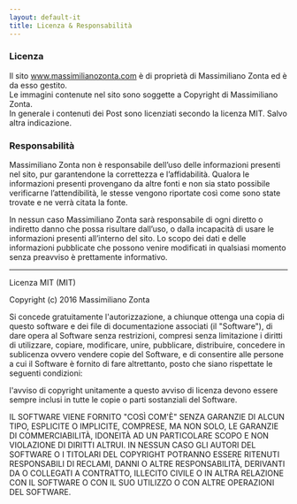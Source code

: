 ```yaml
---
layout: default-it
title: Licenza & Responsabilità
---
```


### Licenza

Il sito www.massimilianozonta.com è di proprietà di Massimiliano Zonta ed è da esso gestito.<br>
Le immagini contenute nel sito sono soggette a Copyright di Massimiliano Zonta.<br>
In generale i contenuti dei Post sono licenziati secondo la licenza MIT.
Salvo altra indicazione.

### Responsabilità

Massimiliano Zonta non è responsabile dell’uso delle informazioni presenti nel sito,
pur garantendone la correttezza e l’affidabilità. Qualora le informazioni presenti provengano
da altre fonti e non sia stato possibile verificarne l’attendibilità, le stesse vengono
riportate così come sono state trovate e ne verrà citata la fonte.

In nessun caso Massimiliano Zonta sarà responsabile di ogni diretto o indiretto danno
che possa risultare dall’uso, o dalla incapacità di usare le informazioni presenti all’interno del sito.
Lo scopo dei dati e delle informazioni pubblicate che possono venire modificati
in qualsiasi momento senza preavviso è prettamente informativo.

<hr>

Licenza MIT (MIT)

Copyright (c) 2016 Massimiliano Zonta

Si concede gratuitamente l'autorizzazione, a chiunque ottenga una copia di questo
software e dei file di documentazione associati (il "Software"), di dare opera al
Software senza restrizioni, compresi senza limitazione i diritti di utilizzare,
copiare, modificare, unire, pubblicare, distribuire, concedere in sublicenza
ovvero vendere copie del Software, e di consentire alle persone a cui il
Software è fornito di fare altrettanto, posto che siano rispettate le seguenti condizioni:

l'avviso di copyright unitamente a questo avviso di licenza devono essere sempre
inclusi in tutte le copie o parti sostanziali del Software.

IL SOFTWARE VIENE FORNITO "COSÌ COM'È" SENZA GARANZIE DI ALCUN TIPO, ESPLICITE O IMPLICITE,
COMPRESE, MA NON SOLO, LE GARANZIE DI COMMERCIABILITÀ, IDONEITÀ AD UN PARTICOLARE SCOPO
E NON VIOLAZIONE DI DIRITTI ALTRUI. IN NESSUN CASO GLI AUTORI DEL SOFTWARE O I TITOLARI
DEL COPYRIGHT POTRANNO ESSERE RITENUTI RESPONSABILI DI RECLAMI, DANNI O ALTRE RESPONSABILITÀ,
DERIVANTI DA O COLLEGATI A CONTRATTO, ILLECITO CIVILE O IN ALTRA RELAZIONE CON
IL SOFTWARE O CON IL SUO UTILIZZO O CON ALTRE OPERAZIONI DEL SOFTWARE.
